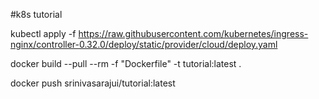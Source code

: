 #k8s tutorial

kubectl apply -f https://raw.githubusercontent.com/kubernetes/ingress-nginx/controller-0.32.0/deploy/static/provider/cloud/deploy.yaml


docker build --pull --rm -f "Dockerfile" -t tutorial:latest .

docker push srinivasarajui/tutorial:latest
